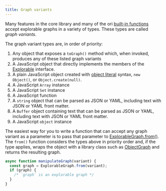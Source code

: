 ```yaml
---
title: Graph variants
---
```


Many features in the core library and many of the ori [built-in functions](/language/builtins.html) accept explorable graphs in a variety of types. These types are called _graph variants_.

The graph variant types are, in order of priority:

1. Any object that exposes a `toGraph()` method which, when invoked, produces any of these listed graph variants
1. A JavaScript object that directly implements the members of the [Explorable](explorable.html) interface.
1. A plain JavaScript object created with [object literal](https://developer.mozilla.org/en-US/docs/Web/JavaScript/Guide/Grammar_and_types#object_literals) syntax, `new Object()`, or `Object.create(null)`.
1. A JavaScript `Array` instance
1. A JavaScript `Set` instance
1. A JavaScript function
1. A `string` object that can be parsed as JSON or YAML, including text with JSON or YAML front matter.
1. A `Buffer` object containing text that can be parsed as JSON or YAML, including text with JSON or YAML front matter.
1. A JavaScript `object` instance

The easiest way for you to write a function that can accept any graph variant as a parameter is to pass that parameter to [ExplorableGraph.from()](ExplorableGraph.html#from). The `from()` function considers the types above in priority order and, if the type applies, wraps the object with a library class such as [ObjectGraph](ObjectGraph.html) and returns the resulting graph.

```js
async function manipulateGraph(variant) {
  const graph = ExplorableGraph.from(variant);
  if (graph) {
    /* `graph` is an explorable graph */
  }
}
```
